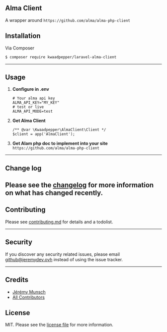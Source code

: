 ## Alma Client

A wrapper around `https://github.com/alma/alma-php-client`

## Installation

Via Composer

``` bash
$ composer require kwaadpepper/laravel-alma-client
```

---

## Usage

1. **Configure in .env**
    ``` 
    # Your alma api key
    ALMA_API_KEY="MY_KEY"
    # test or live
    ALMA_API_MODE=test
    ```
2. **Get Alma Client**
    ``` 
    /** @var \Kwaadpepper\AlmaClient\Client */
    $client = app('AlmaClient');
    ```

3. **Get Alam php doc to implement into your site**
    `https://github.com/alma/alma-php-client`

---
## Change log

Please see the [changelog](changelog.md) for more information on what has changed recently.
---
## Contributing

Please see [contributing.md](contributing.md) for details and a todolist.

---
## Security

If you discover any security related issues, please email github@jeremydev.ovh instead of using the issue tracker.

---
## Credits

- [Jérémy Munsch][link-author]
- [All Contributors][link-contributors]

## License

MIT. Please see the [license file](license.md) for more information.

[ico-version]: https://img.shields.io/packagist/v/kwaadpepper/laravel-alma-client.svg?style=flat-square
[ico-downloads]: https://img.shields.io/packagist/dt/kwaadpepper/laravel-alma-client.svg?style=flat-square
[ico-travis]: https://img.shields.io/travis/kwaadpepper/laravel-alma-client/master.svg?style=flat-square
[ico-styleci]: https://styleci.io/repos/12345678/shield

[link-packagist]: https://packagist.org/packages/kwaadpepper/laravel-alma-client
[link-downloads]: https://packagist.org/packages/kwaadpepper/laravel-alma-client
[link-travis]: https://travis-ci.org/kwaadpepper/laravel-alma-client
[link-styleci]: https://styleci.io/repos/12345678
[link-author]: https://github.com/kwaadpepper
[link-contributors]: ../../contributors
